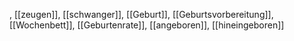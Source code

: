 , [[zeugen]], [[schwanger]], [[Geburt]], [[Geburtsvorbereitung]], [[Wochenbett]], [[Geburtenrate]], [[angeboren]], [[hineingeboren]]